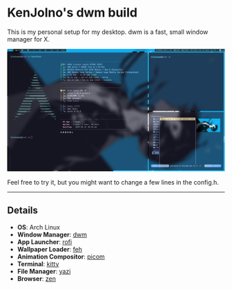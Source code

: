 # KenJolno's dwm build

This is my personal setup for my desktop. dwm is a fast, small window manager for X.  

![screenshot](./screenshot.jpg)  

Feel free to try it, but you might want to change a few lines in the config.h.  

---

## Details
- **OS**: Arch Linux
- **Window Manager**: [dwm](https://dwm.suckless.org/)
- **App Launcher**: [rofi](https://github.com/davatorium/rofi)
- **Wallpaper Loader**: [feh](https://github.com/derf/feh)
- **Animation Compositor**: [picom](https://github.com/yshui/picom)
- **Terminal**: [kitty](https://github.com/kovidgoyal/kitty)
- **File Manager**: [yazi](https://github.com/sxyazi/yazi)
- **Browser**: [zen](https://github.com/hexapode/zenbrowser)
